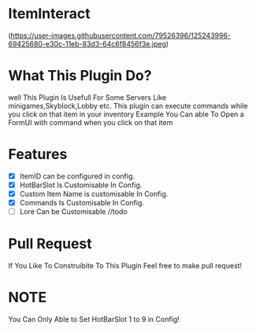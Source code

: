 # ItemInteract
(https://user-images.githubusercontent.com/79526396/125243996-69425680-e30c-11eb-83d3-64c6f8456f3e.jpeg)

# What This Plugin Do?
well This Plugin Is Usefull For Some Servers Like minigames,Skyblock,Lobby
etc. This plugin can execute commands while you click on that item in your inventory
Example You Can able To Open a FormUI with command when you click on that item

# Features 
- [X] ItemID can be configured in config.
- [X] HotBarSlot Is Customisable In Config. 
- [X] Custom Item Name is customisable In Config.
- [X] Commands Is Customisable In Config.
- [ ] Lore Can be Customisable //todo

# Pull Request
If You Like To Construibite To This Plugin Feel free to make pull request!

# NOTE 
You Can Only Able to Set HotBarSlot 1 to 9 in Config!
